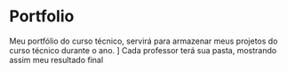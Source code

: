 Portfolio
=========
Meu portfólio do curso técnico, servirá para armazenar meus projetos do curso técnico durante o ano. ]
Cada professor terá sua pasta, mostrando assim meu resultado final
